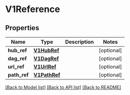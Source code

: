 # V1Reference


## Properties
Name | Type | Description | Notes
------------ | ------------- | ------------- | -------------
**hub_ref** | [**V1HubRef**](V1HubRef.md) |  | [optional] 
**dag_ref** | [**V1DagRef**](V1DagRef.md) |  | [optional] 
**url_ref** | [**V1UrlRef**](V1UrlRef.md) |  | [optional] 
**path_ref** | [**V1PathRef**](V1PathRef.md) |  | [optional] 

[[Back to Model list]](../README.md#documentation-for-models) [[Back to API list]](../README.md#documentation-for-api-endpoints) [[Back to README]](../README.md)


